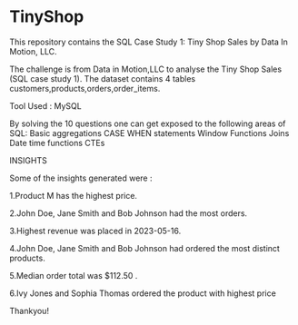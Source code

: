 # TinyShop
This repository contains the SQL Case Study 1: Tiny Shop Sales by Data In Motion, LLC.

The challenge is from Data in Motion,LLC to analyse the Tiny Shop Sales (SQL case study 1).
The dataset contains 4 tables customers,products,orders,order_items.

Tool Used : MySQL

By solving the 10 questions one can get exposed to the following areas of SQL:
Basic aggregations
CASE WHEN statements
Window Functions
Joins
Date time functions
CTEs

INSIGHTS

Some of the insights generated were :

1.Product M has the highest price.

2.John Doe, Jane Smith and Bob Johnson had the most orders.

3.Highest revenue was placed in 2023-05-16.

4.John Doe, Jane Smith and Bob Johnson had ordered the most distinct
products.

5.Median order total was $112.50 .

6.Ivy Jones and Sophia Thomas ordered the product with highest price

Thankyou!

